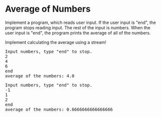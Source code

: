 # Average of Numbers
Implement a program, which reads user input. If the user input is "end", the program stops reading input. The rest of the input is numbers. When the user input is "end", the program prints the average of all of the numbers.

Implement calculating the average using a stream!

<pre>
Input numbers, type "end" to stop.
2
4
6
end
average of the numbers: 4.0
</pre>

<pre>
Input numbers, type "end" to stop.
-1
1
2
end
average of the numbers: 0.6666666666666666
</pre>